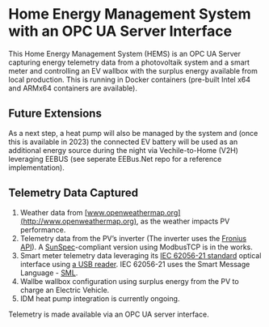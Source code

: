 # Home Energy Management System with an OPC UA Server Interface

This Home Energy Management System (HEMS) is an OPC UA Server capturing energy telemetry data from a photovoltaik system and a smart meter and controlling an EV wallbox with the surplus energy available from local production. This is running in Docker containers (pre-built Intel x64 and ARMx64 containers are available). 

## Future Extensions
As a next step, a heat pump will also be managed by the system and (once this is available in 2023) the connected EV battery will be used as an additional energy source during the night via Vechile-to-Home (V2H) leveraging EEBUS (see seperate EEBus.Net repo for a reference implementation).

## Telemetry Data Captured
1. Weather data from [www.openweathermap.org](http://www.openweathermap.org), as the weather impacts PV performance.
2. Telemetry data from the PV’s inverter (The inverter uses the [Fronius API](https://www.fronius.com/en/photovoltaics/products/all-products/system-monitoring/open-interfaces/fronius-solar-api-json-)). A [SunSpec](https://sunspec.org)-compliant version using ModbusTCP is in the works.
3. Smart meter telemetry data leveraging its [IEC 62056-21 standard](https://en.wikipedia.org/wiki/IEC_62056) optical interface using [a USB reader](https://shop.weidmann-elektronik.de/index.php?page=product&info=24). IEC 62056-21 uses the Smart Message Language - [SML](https://wiki.wireshark.org/SML).
4. Wallbe wallbox configuration using surplus energy from the PV to charge an Electric Vehicle.
5. IDM heat pump integration is currently ongoing.

Telemetry is made available via an OPC UA server interface.
